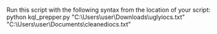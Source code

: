 Run this script with the following syntax from the location of your script: python kql_prepper.py "C:\Users\user\Downloads\uglyiocs.txt" "C:\Users\user\Documents\cleanediocs.txt"
